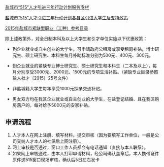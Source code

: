 [盐城市“515”人才引进三年行动计划服务专栏](http://www.jsychrss.gov.cn/subject/515/)

[盐城市“515”人才引进三年行动计划各县区引进大学生及支持政策](http://www.jsychrss.gov.cn/subject/515/msg.php?id=37219)

[2015年盐城市紧缺型职业（工种）参考目录](http://www.jsychrss.gov.cn/subject/515/msg.php?id=37109)

除上述政策外，对全日制本科及以上大学生和引才单位实施以下优惠政策：

- 到企业就业或自主创业的大学生，可申请政府公租房或享受租房补贴，博士研究生、硕士研究生、本科生每月补助标准分别为500元、400元、300元。

- 到企业就业的紧缺专业博士研究生、硕士研究生和本科生（二本及以上），每月分别享受3000元、2000元、1500元的专项生活补贴。（紧缺专业目录参照盐人社才〔2015〕25号文件）

- 非盐城籍大学生每年享受1000元探亲交通补贴。

- 男女双方均在我区企业就业或自主创业的大学生，在盐登记结婚、且在我区购房落户的，每对给予5000元的安家补贴。

## 申请流程
1. 人才本人在网上注册、填写材料，提交审核（因为要填写工作单位，一般是公司交纳人才本人的社保后上网注册）。
2. 网上审核是否通过，窗口工作人员都会有电话通知（直接与本人联系）。
3. 如果网上审核通过，由本人打印申请材料，经公司确认盖章后，本人携带证件原件送515窗口现场审核，确认后5日左右发卡
